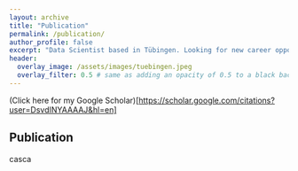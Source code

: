 ```yaml
---
layout: archive
title: "Publication"
permalink: /publication/
author_profile: false
excerpt: "Data Scientist based in Tübingen. Looking for new career opportunities."
header:
  overlay_image: /assets/images/tuebingen.jpeg
  overlay_filter: 0.5 # same as adding an opacity of 0.5 to a black background
---
```

(Click here for my Google Scholar)[https://scholar.google.com/citations?user=DsvdINYAAAAJ&hl=en]

## Publication
casca



